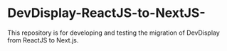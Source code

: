  # DevDisplay-ReactJS-to-NextJS-
This repository is for developing and testing the migration of DevDisplay from ReactJS to Next.js.
